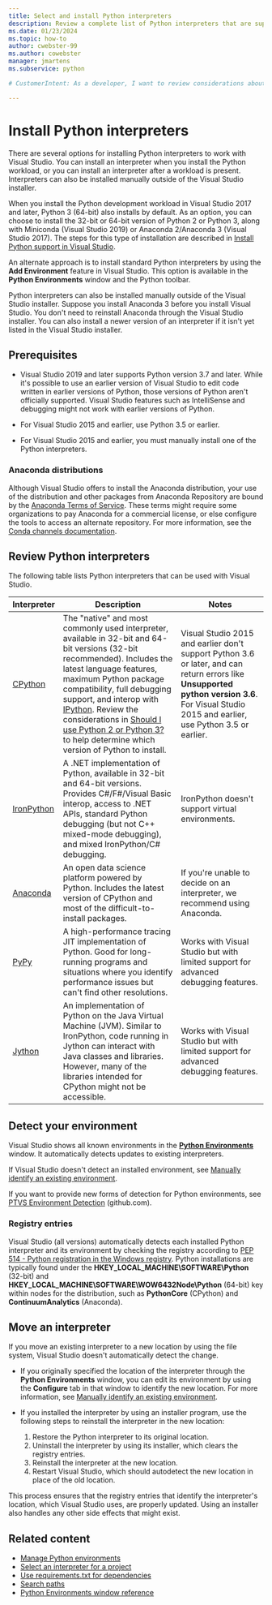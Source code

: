 ```yaml
---
title: Select and install Python interpreters
description: Review a complete list of Python interpreters that are supported in Visual Studio and follow brief instructions on where to find their installers.
ms.date: 01/23/2024
ms.topic: how-to
author: cwebster-99
ms.author: cowebster
manager: jmartens
ms.subservice: python

# CustomerIntent: As a developer, I want to review considerations about Python interpreters so that I can install and work with the appropriate Python interpreter in my version of Visual Studio.

---
```

# Install Python interpreters

There are several options for installing Python interpreters to work with Visual Studio. You can install an interpreter when you install the Python workload, or you can install an interpreter after a workload is present. Interpreters can also be installed manually outside of the Visual Studio installer.

When you install the Python development workload in Visual Studio 2017 and later, Python 3 (64-bit) also installs by default. As an option, you can choose to install the 32-bit or 64-bit version of Python 2 or Python 3, along with Miniconda (Visual Studio 2019) or Anaconda 2/Anaconda 3 (Visual Studio 2017). The steps for this type of installation are described in [Install Python support in Visual Studio](installing-python-support-in-visual-studio.md).

An alternate approach is to install standard Python interpreters by using the **Add Environment** feature in Visual Studio. This option is available in the **Python Environments** window and the Python toolbar.

Python interpreters can also be installed manually outside of the Visual Studio installer. Suppose you install Anaconda 3 before you install Visual Studio. You don't need to reinstall Anaconda through the Visual Studio installer. You can also install a newer version of an interpreter if it isn't yet listed in the Visual Studio installer. 

## Prerequisites

- Visual Studio 2019 and later supports Python version 3.7 and later. While it's possible to use an earlier version of Visual Studio to edit code written in earlier versions of Python, those versions of Python aren't officially supported. Visual Studio features such as IntelliSense and debugging might not work with earlier versions of Python.

- For Visual Studio 2015 and earlier, use Python 3.5 or earlier.

- For Visual Studio 2015 and earlier, you must manually install one of the Python interpreters.

### Anaconda distributions

Although Visual Studio offers to install the Anaconda distribution, your use of the distribution and other packages from Anaconda Repository are bound by the [Anaconda Terms of Service](https://www.anaconda.com/terms-of-service). These terms might require some organizations to pay Anaconda for a commercial license, or else configure the tools to access an alternate repository. For more information, see the [Conda channels documentation](https://docs.conda.io/projects/conda/en/latest/user-guide/concepts/channels.html).

## Review Python interpreters

The following table lists Python interpreters that can be used with Visual Studio.

| Interpreter | Description | Notes |
| --- | --- | --- |
| [CPython](https://www.python.org/) | The "native" and most commonly used interpreter, available in 32-bit and 64-bit versions (32-bit recommended). Includes the latest language features, maximum Python package compatibility, full debugging support, and interop with [IPython](https://ipython.org/). Review the considerations in [Should I use Python 2 or Python 3?](https://wiki.python.org/moin/Python2orPython3) to help determine which version of Python to install. | Visual Studio 2015 and earlier don't support Python 3.6 or later, and can return errors like **Unsupported python version 3.6**. For Visual Studio 2015 and earlier, use Python 3.5 or earlier. |
| [IronPython](https://github.com/IronLanguages/ironpython2) | A .NET implementation of Python, available in 32-bit and 64-bit versions. Provides C#/F#/Visual Basic interop, access to .NET APIs, standard Python debugging (but not C++ mixed-mode debugging), and mixed IronPython/C# debugging. | IronPython doesn't support virtual environments. |
| [Anaconda](https://anaconda.com) | An open data science platform powered by Python. Includes the latest version of CPython and most of the difficult-to-install packages. | If you're unable to decide on an interpreter, we recommend using Anaconda. |
| [PyPy](https://www.pypy.org/) | A high-performance tracing JIT implementation of Python. Good for long-running programs and situations where you identify performance issues but can't find other resolutions. | Works with Visual Studio but with limited support for advanced debugging features. |
| [Jython](https://www.jython.org/) | An implementation of Python on the Java Virtual Machine (JVM). Similar to IronPython, code running in Jython can interact with Java classes and libraries. However, many of the libraries intended for CPython might not be accessible. | Works with Visual Studio but with limited support for advanced debugging features. |

## Detect your environment

Visual Studio shows all known environments in the [**Python Environments**](managing-python-environments-in-visual-studio.md#the-python-environments-window) window. It automatically detects updates to existing interpreters.

If Visual Studio doesn't detect an installed environment, see [Manually identify an existing environment](managing-python-environments-in-visual-studio.md#manually-identify-an-existing-environment).

If you want to provide new forms of detection for Python environments, see [PTVS Environment Detection](https://github.com/Microsoft/PTVS/wiki/Extensibility-Environments) (github.com).

### Registry entries

Visual Studio (all versions) automatically detects each installed Python interpreter and its environment by checking the registry according to [PEP 514 - Python registration in the Windows registry](https://www.python.org/dev/peps/pep-0514/). Python installations are typically found under the **HKEY_LOCAL_MACHINE\SOFTWARE\Python** (32-bit) and **HKEY_LOCAL_MACHINE\SOFTWARE\WOW6432Node\Python** (64-bit) key within nodes for the distribution, such as **PythonCore** (CPython) and **ContinuumAnalytics** (Anaconda).

## Move an interpreter

If you move an existing interpreter to a new location by using the file system, Visual Studio doesn't automatically detect the change.

- If you originally specified the location of the interpreter through the **Python Environments** window, you can edit its environment by using the **Configure** tab in that window to identify the new location. For more information, see [Manually identify an existing environment](managing-python-environments-in-visual-studio.md#manually-identify-an-existing-environment).

- If you installed the interpreter by using an installer program, use the following steps to reinstall the interpreter in the new location:

   1. Restore the Python interpreter to its original location.
   1. Uninstall the interpreter by using its installer, which clears the registry entries.
   1. Reinstall the interpreter at the new location.
   1. Restart Visual Studio, which should autodetect the new location in place of the old location.

This process ensures that the registry entries that identify the interpreter's location, which Visual Studio uses, are properly updated. Using an installer also handles any other side effects that might exist.

## Related content

- [Manage Python environments](managing-python-environments-in-visual-studio.md)
- [Select an interpreter for a project](selecting-a-python-environment-for-a-project.md)
- [Use requirements.txt for dependencies](managing-required-packages-with-requirements-txt.md)
- [Search paths](search-paths.md)
- [Python Environments window reference](python-environments-window-tab-reference.md)
